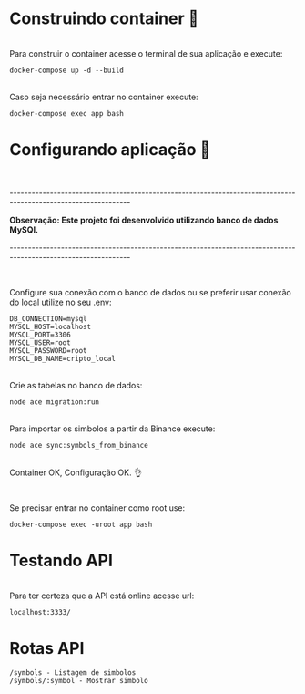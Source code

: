 # Construindo container 🐋

<br>
Para construir o container acesse o terminal de sua aplicação e execute:

```
docker-compose up -d --build
```

<br>
Caso seja necessário entrar no container execute:

```
docker-compose exec app bash
```

# Configurando aplicação 🤖

<br>
<p>---------------------------------------------------------------------------------------------------------------</p>
<strong>Observação: Este projeto foi desenvolvido utilizando banco de dados MySQl.</strong>
<p>---------------------------------------------------------------------------------------------------------------</p>
<br>

Configure sua conexão com o banco de dados ou se preferir usar conexão do local utilize no seu .env:

```
DB_CONNECTION=mysql
MYSQL_HOST=localhost
MYSQL_PORT=3306
MYSQL_USER=root
MYSQL_PASSWORD=root
MYSQL_DB_NAME=cripto_local
```

<br>
Crie as tabelas no banco de dados:

```
node ace migration:run
```

<br>
Para importar os simbolos a partir da Binance execute:

```
node ace sync:symbols_from_binance
```

<br>
Container OK, Configuração OK. 👌
<br>

#

Se precisar entrar no container como root use:

```
docker-compose exec -uroot app bash
```

# Testando API

<br>
Para ter certeza que a API está online acesse url:

```
localhost:3333/
```

# Rotas API

```
/symbols - Listagem de simbolos
/symbols/:symbol - Mostrar simbolo
```

